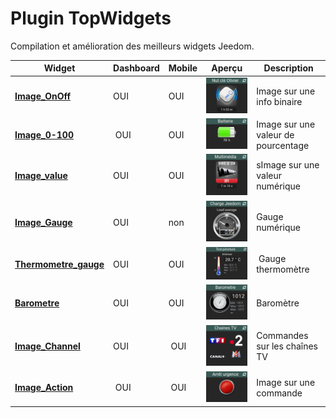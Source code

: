 # Plugin TopWidgets

Compilation et amélioration des meilleurs widgets Jeedom.



Widget | Dashboard | Mobile | Aperçu | Description
------ | --------- | ------ | ------ | -----------
**[Image_OnOff](widget-image-onoff.md)** | OUI | OUI | ![](../images/widget-image-onoff.png) | Image sur une info binaire 
**[Image_0-100](widget-image-0-100.md)** | OUI | OUI | ![](../images/widget-image-0-100.png) | Image sur une valeur de pourcentage
**[Image_value](widget-image-value.md)** | OUI | OUI | ![](../images/widget-image-value.png) | sImage sur une valeur numérique
**[Image_Gauge](widget-image-gauge.md)** | OUI | non | ![](../images/widget-image-gauge.png) | Gauge numérique
**[Thermometre_gauge](widget-thermometre-gauge.md)** | OUI | OUI | ![](../images/widget-thermometre-gauge.png) | Gauge thermomètre
**[Barometre](widget-barometre.md)** | OUI | OUI | ![](../images/widget-barometre.png) | Baromètre
**[Image_Channel](widget-image-channel.md)** | OUI | OUI | ![](../images/widget-image-channel.png) | Commandes sur les chaînes TV
**[Image_Action](widget-image-action.md)** | OUI | OUI | ![](../images/widget-image-action.png) | Image sur une commande
